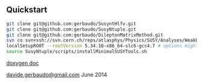

Quickstart
----------

```sh
git clone git@github.com:gerbaudo/SusyntHlfv.git
git clone git@github.com:gerbaudo/SusyNtuple.git
git clone git@github.com:gerbaudo/DileptonMatrixMethod.git
svn co svn+ssh://svn.cern.ch/reps/atlasphys/Physics/SUSY/Analyses/WeakProduction/ChargeFlip/trunk ChargeFlip
localSetupROOT --rootVersion 5.34.18-x86_64-slc6-gcc4.7 # options might not be needed on your setup
source SusyNtuple/scripts/installMinimalSUSYTools.sh
```

[doxygen doc](http://gerbaudo.github.io/SusyntHlfv/doxygen-html/)

davide.gerbaudo@gmail.com
June 2014
